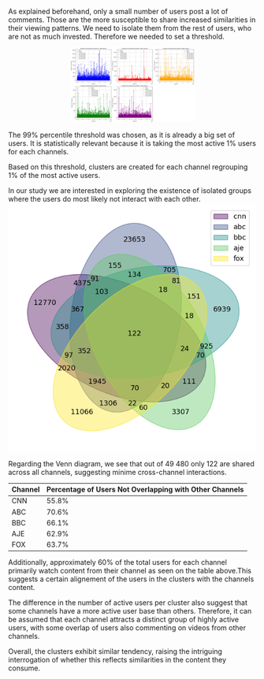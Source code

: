 As explained beforehand, only a small number of users post a lot of comments. Those are the more susceptible to share increased similarities in their viewing patterns. We need to isolate them from the rest of users, who are not as much invested. 
Therefore we needed to set a threshold. 


<div align="center">
  <img src="/assets/img/thresold_.png" alt="Image description" width="50%">
</div>

The 99% percentile threshold was chosen,  as it is already a big set of users. It is statistically relevant because it is taking the most active 1% users for each channels. 

Based on this threshold, clusters are created for each channel regrouping 1% of the most active users. 

In our study we are interested in exploring the existence of isolated groups where the users do most likely not interact with each other. 
![output](/assets/img/venn.png)

Regarding the Venn diagram, we see that out of 49 480 only 122 are shared across all channels, suggesting minime cross-channel interactions. 

| Channel | Percentage of Users Not Overlapping with Other Channels |
|---------|---------------------------------------------------------|
| CNN     | 55.8%                                                   |
| ABC     | 70.6%                                                   |
| BBC     | 66.1%                                                   |
| AJE     | 62.9%                                                   |
| FOX     | 63.7%                                                   |


Additionally, approximately 60% of the total users for each channel primarily watch content from their channel as seen on the table above.This suggests a certain alignement of the users in the clusters with the channels content. 

The difference in the number of active users per cluster also suggest that some channels have a more active user base than others. Therefore, it can be assumed that each channel attracts a distinct group of highly active users, with some overlap of users also commenting on videos from other channels.

Overall, the clusters  exhibit similar tendency, raising the intriguing interrogation of whether this reflects similarities in the content they consume.
